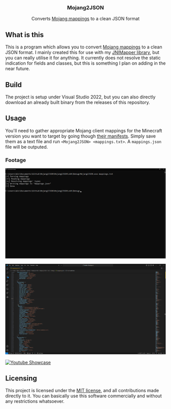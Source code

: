 <div align="center">
  <h3 align="center">Mojang2JSON</h3>

  <p align="center">
    Converts <a href="https://piston-meta.mojang.com/mc/game/version_manifest_v2.json">Mojang mappings</a> to a clean JSON format
  </p>
</div>

## What is this

This is a program which allows you to convert <a href="https://piston-meta.mojang.com/mc/game/version_manifest_v2.json">Mojang mappings</a> to a clean JSON format. I mainly created this for use with my <a href="https://github.com/aXXo-dev/JNIMapper">JNIMapper library</a>, but you can really utilise it for anything. It currently does not resolve the static indication for fields and classes, but this is something I plan on adding in the near future.

## Build

The project is setup under Visual Studio 2022, but you can also directly download an already built binary from the releases of this repository.

## Usage

You'll need to gather appropriate Mojang client mappings for the Minecraft version you want to target by going though <a href="https://piston-meta.mojang.com/mc/game/version_manifest_v2.json">their manifests</a>. Simply save them as a text file and run `<Mojang2JSON> <mappings.txt>`. A `mappings.json` file will be outputed.

### Footage

![Terminal Run](repo/screen_1.png)

![Resulting File](repo/screen_2.png)

[![Youtube Showcase](https://img.youtube.com/vi/NKe6OyuDFcY/maxresdefault.jpg)](https://www.youtube.com/watch?v=NKe6OyuDFcY)

## Licensing

This project is licensed under the <a href="https://opensource.org/license/mit">MIT license</a>, and all contributions made directly to it. You can basically use this software commercially and without any restrictions whatsoever.

